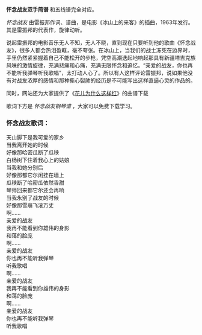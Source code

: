 

**怀念战友双手简谱** 和五线谱完全对应。

_怀念战友_ 由雷振邦作词、谱曲，是电影《冰山上的来客》的插曲，1963年发行。其是雷振邦的代表作，旋律动听。

说起雷振邦的电影音乐无人不知，无人不晓，直到现在只要听到他的歌曲《怀念战友》，很多人都会热泪盈眶，毫不夸张。在冰山上，当我们的战士冻死在边界时，手里仍然紧紧握着自己不能松开的步枪，凭空高潮迭起地响起那具有新疆塔吉克族风味的激情旋律，充满悲痛和心痛，充满无限怀念和追忆。“亲爱的战友，你也再不能听我弹琴听我歌唱”，太打动人心了。所以有人这样评论雷振邦，说如果他没有对战友浓厚的感情和那种撕心裂肺的经历是不可能写出这样直逼心灵的作品的。

同时，网站还为大家提供了《[花儿为什么这样红](Music-5865-花儿为什么这样红-冰山上的来客插曲.html "花儿为什么这样红")》的曲谱下载

歌词下方是 _怀念战友钢琴谱_ ，大家可以免费下载学习。

### 怀念战友歌词：

天山脚下是我可爱的家乡  
当我离开她的时候  
好像那哈密瓜断了瓜秧  
白杨树下住着我心上的姑娘  
当我和她分别后  
好像那都它尔闲挂在墙上  
瓜秧断了哈密瓜依然香甜  
琴师回来都它尔还会再响  
当我永别了战友的时候  
好像那雪崩飞滚万丈  
啊……  
亲爱的战友  
我再不能看到你雄伟的身影  
和蔼的脸庞  
啊……  
亲爱的战友  
你也再不能听我弹琴  
听我歌唱  
啊……  
亲爱的战友  
我再不能看到你雄伟的身影  
和蔼的脸庞  
啊……  
亲爱的战友  
你也再不能听我弹琴  
听我歌唱

